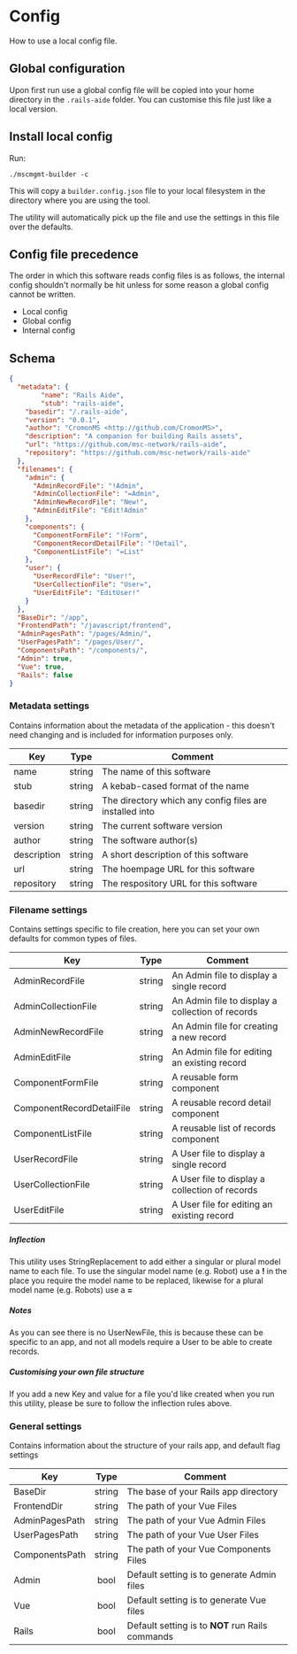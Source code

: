 # Config

How to use a local config file.

## Global configuration

Upon first run use a global config file will be copied into your home directory in the ```.rails-aide``` folder. You can customise this file just like a local version.

## Install local config

Run:

```shell
./mscmgmt-builder -c
```

This will copy a ```builder.config.json``` file to your local filesystem in the directory where you are using the tool.

The utility will automatically pick up the file and use the settings in this file over the defaults.

## Config file precedence

The order in which this software reads config files is as follows, the internal config shouldn't normally be hit unless for some reason a global config cannot be written.

* Local config
* Global config
* Internal config

## Schema

```json
{
  "metadata": {
		"name": "Rails Aide",
		"stub": "rails-aide",
    "basedir": "/.rails-aide",
    "version": "0.0.1",
    "author": "CromonMS <http://github.com/CromonMS>",
    "description": "A companion for building Rails assets",
    "url": "https://github.com/msc-network/rails-aide",
    "repository": "https://github.com/msc-network/rails-aide"
  },
  "filenames": {
    "admin": {
      "AdminRecordFile": "!Admin",
      "AdminCollectionFile": "=Admin",
      "AdminNewRecordFile": "New!",
      "AdminEditFile": "Edit!Admin"
    },
    "components": {
      "ComponentFormFile": "!Form",
      "ComponentRecordDetailFile": "!Detail",
      "ComponentListFile": "=List"
    },
    "user": {
      "UserRecordFile": "User!",
      "UserCollectionFile": "User=",
      "UserEditFile": "EditUser!"
    }
  },
  "BaseDir": "/app",
  "FrontendPath": "/javascript/frontend",
  "AdminPagesPath": "/pages/Admin/",
  "UserPagesPath": "/pages/User/",
  "ComponentsPath": "/components/",
  "Admin": true,
  "Vue": true,
  "Rails": false
}
```

### Metadata settings

Contains information about the metadata of the application - this doesn't need changing and is included for information purposes only.

| Key                   | Type   | Comment                                                    |
|-----------------------|:------:|------------------------------------------------------------|
| name                  | string | The name of this software                                  |
| stub                  | string | A kebab-cased format of the name                           |
| basedir               | string | The directory which any config files are installed into    |
| version               | string | The current software version                               |
| author                | string | The software author(s)                                     |
| description           | string | A short description of this software                       |
| url                   | string | The hoempage URL for this software                         |
| repository            | string | The respository URL for this software                      |

### Filename settings

Contains settings specific to file creation, here you can set your own defaults for common types of files.

| Key                   | Type   | Comment                                                          |
|-----------------------|:------:|------------------------------------------------------------------|
| AdminRecordFile             | string | An Admin file to display a single record                   |
| AdminCollectionFile         | string | An Admin file to display a collection of records           |
| AdminNewRecordFile          | string | An Admin file for creating a new record                    |
| AdminEditFile               | string | An Admin file for editing an existing record               |
| ComponentFormFile           | string | A reusable form component                                  |
| ComponentRecordDetailFile   | string | A reusable record detail component                         |
| ComponentListFile           | string | A reusable list of records component                       |
| UserRecordFile              | string | A User file to display a single record                     |
| UserCollectionFile          | string | A User file to display a collection of records             |
| UserEditFile                | string | A User file for editing an existing record                 |

##### Inflection

This utility uses StringReplacement to add either a singular or plural model name to each file. To use the singular model name (e.g. Robot) use a **!** in the place you require the model name to be replaced, likewise for a plural model name (e.g. Robots) use a **=**

##### Notes 

As you can see there is no UserNewFile, this is because these can be specific to an app, and not all models require a User to be able to create records.

##### Customising your own file structure

If you add a new Key and value for a file you'd like created when you run this utility, please be sure to follow the inflection rules above.

### General settings

Contains information about the structure of your rails app, and default flag settings

| Key                   | Type   | Comment                                                    |
|-----------------------|:------:|------------------------------------------------------------|
| BaseDir               | string | The base of your Rails app directory                       |
| FrontendDir           | string | The path of your Vue Files                                 |
| AdminPagesPath        | string | The path of your Vue Admin Files                           |
| UserPagesPath         | string | The path of your Vue User Files                            |
| ComponentsPath        | string | The path of your Vue Components Files                      |
| Admin                 | bool   | Default setting is to generate Admin files                 |
| Vue                   | bool   | Default setting is to generate Vue files                   |
| Rails                 | bool   | Default setting is to **NOT** run Rails commands           |

